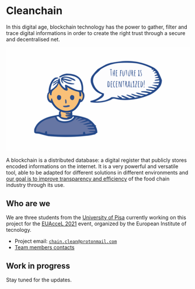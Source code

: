 # Cleanchain

In this digital age, blockchain technology has the power to gather, filter and trace digital informations in order to create the right trust through a secure and decentralised net.

![](future_color.svg)

A blockchain is a distributed database: a digital register that publicly stores encoded informations on the internet. It is a very powerful and versatile tool, able to be adapted for different solutions in different environments and [our goal is to improve transparency and efficiency](goal.md) of the food chain industry through its use.




## Who are we

We are three students from the [University of Pisa](https://www.unipi.it/index.php/english) currently working on this project for the [EUAcceL 2021](https://eit-hei.eu/assets/pdf/fact-sheets/EIT-Project-Fact-Sheet-EUAcceL.pdf) event, organized by the European Institute of tecnology.

- Project email: [`chain.clean@protonmail.com`](mailto:chain.clean@protonmail.com)
- [Team members contacts](contacts.md)




## Work in progress

Stay tuned for the updates.
